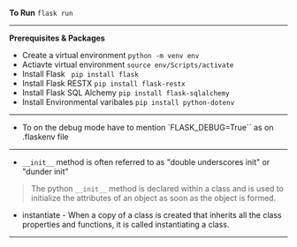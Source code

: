 **To Run**
`flask run`

--- 
**Prerequisites & Packages**
 
- Create a virtual environment `python -m venv env`
- Actiavte virtual environment `source env/Scripts/activate`
- Install Flask ` pip install flask`
- Install Flask RESTX `pip install flask-restx`
- Install Flask SQL Alchemy `pip install flask-sqlalchemy`
- Install Environmental varibales `pip install python-dotenv`

--- 
- To on the debug mode have to mention `FLASK_DEBUG=True`` as on .flaskenv file

---

 - `__init__` method is often referred to as "double underscores init" or "dunder init"
 > The python  `__init__`  method is declared within a class and is used to initialize the attributes of an object as soon as the object is formed.

 - instantiate - When a copy of a class is created that inherits all the class properties and functions, it is called instantiating a class.

---